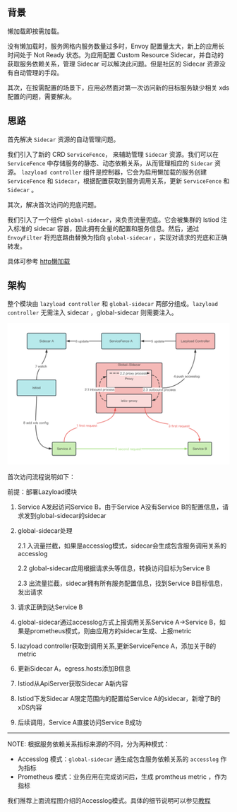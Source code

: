 ## 背景

懒加载即按需加载。

没有懒加载时，服务网格内服务数量过多时，Envoy 配置量太大，新上的应用长时间处于 Not Ready 状态。为应用配置 Custom Resource Sidecar，并自动的获取服务依赖关系，管理 Sidecar 可以解决此问题。但是社区的 Sidecar 资源没有自动管理的手段。

其次，在按需配置的场景下，应用必然面对第一次访问新的目标服务缺少相关 xds 配置的问题，需要解决。

## 思路

首先解决 `Sidecar` 资源的自动管理问题。

我们引入了新的 CRD `ServiceFence`， 来辅助管理  `Sidecar` 资源。我们可以在 `ServiceFence` 中存储服务的静态、动态依赖关系，从而管理相应的 `Sidecar` 资源。 `lazyload controller` 组件是控制器，它会为启用懒加载的服务创建 `ServiceFence` 和 `Sidecar`，根据配置获取到服务调用关系，更新 `ServiceFence` 和 `Sidecar` 。

其次，解决首次访问的兜底问题。

我们引入了一个组件 `global-sidecar`，来负责流量兜底。它会被集群的 Istiod 注入标准的 sidecar 容器，因此拥有全量的配置和服务信息。然后，通过 `EnvoyFilter` 将兜底路由替换为指向 `global-sidecar` ，实现对请求的兜底和正确转发。

具体可参考 [http懒加载](./feature/http%E6%87%92%E5%8A%A0%E8%BD%BD.md)


## 架构

整个模块由 `lazyload controller` 和 `global-sidecar` 两部分组成。`lazyload controller` 无需注入 sidecar ，global-sidecar 则需要注入。

![](../../assets/lazyload/arch-1212.png)

首次访问流程说明如下：

前提：部署Lazyload模块

1. Service A发起访问Service B，由于Service A没有Service B的配置信息，请求发到global-sidecar的sidecar

2. global-sidecar处理

   2.1 入流量拦截，如果是accesslog模式，sidecar会生成包含服务调用关系的accesslog

   2.2 global-sidecar应用根据请求头等信息，转换访问目标为Service B

   2.3 出流量拦截，sidecar拥有所有服务配置信息，找到Service B目标信息，发出请求

3. 请求正确到达Service B

4. global-sidecar通过accesslog方式上报调用关系Service A->Service B，如果是prometheus模式，则由应用方的sidecar生成、上报metric

5. lazyload controller获取到调用关系,更新ServiceFence A，添加关于B的metric

6. 更新Sidecar A，egress.hosts添加B信息

7. Istiod从ApiServer获取Sidecar A新内容

8. Istiod下发Sidecar A限定范围内的配置给Service A的sidecar，新增了B的xDS内容

9. 后续调用，Service A直接访问Service B成功

------

NOTE: 根据服务依赖关系指标来源的不同，分为两种模式：

- Accesslog 模式：`global-sidecar` 通生成包含服务依赖关系的 `accesslog` 作为指标
- Prometheus 模式：业务应用在完成访问后，生成 promtheus metric ，作为指标

我们推荐上面流程图介绍的Accesslog模式。具体的细节说明可以参见[教程](./tutorial.md##基于accesslog开启懒加载)
